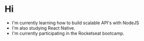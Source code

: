 # Hi

- I'm currently learning how to build scalable API's with NodeJS
- I'm also studying React Native.
- I'm currently participating in the Rocketseat bootcamp.


